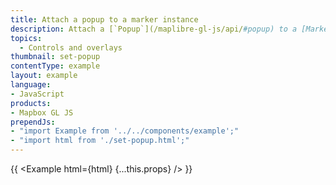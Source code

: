 ```yaml
---
title: Attach a popup to a marker instance
description: Attach a [`Popup`](/maplibre-gl-js/api/#popup) to a [Marker](/maplibre-gl-js/api/#marker) and display it on click.
topics:
  - Controls and overlays
thumbnail: set-popup
contentType: example
layout: example
language:
- JavaScript
products:
- Mapbox GL JS
prependJs:
- "import Example from '../../components/example';"
- "import html from './set-popup.html';"
---
```


{{ <Example html={html} {...this.props} /> }}
